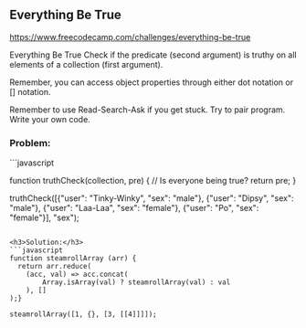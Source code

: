 <h2>Everything Be True</h2>

https://www.freecodecamp.com/challenges/everything-be-true

Everything Be True
Check if the predicate (second argument) is truthy on all elements of a collection (first argument).

Remember, you can access object properties through either dot notation or [] notation.

Remember to use Read-Search-Ask if you get stuck. Try to pair program. Write your own code.

<h3>Problem:</h3>
```javascript

function truthCheck(collection, pre) {
  // Is everyone being true?
  return pre;
}

truthCheck([{"user": "Tinky-Winky", "sex": "male"}, {"user": "Dipsy", "sex": "male"}, {"user": "Laa-Laa", "sex": "female"}, {"user": "Po", "sex": "female"}], "sex");

```

<h3>Solution:</h3>
```javascript
function steamrollArray (arr) {
  return arr.reduce(
    (acc, val) => acc.concat(
        Array.isArray(val) ? steamrollArray(val) : val
    ), []
);}

steamrollArray([1, {}, [3, [[4]]]]);
```
